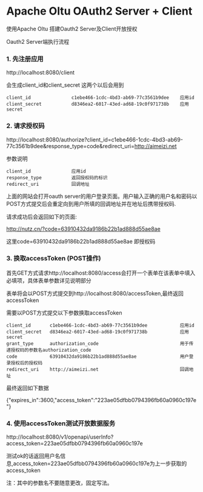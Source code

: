 # Apache Oltu OAuth2 Server + Client


使用Apache Oltu 搭建Oauth2 Server及Client开放授权

Oauth2 Server端执行流程

### 1. 先注册应用

http://localhost:8080/client

会生成client_id和client_secret 这两个以后会用到
```
client_id               c1ebe466-1cdc-4bd3-ab69-77c3561b9dee    应用id
client_secret           d8346ea2-6017-43ed-ad68-19c0f971738b    应用secret
```
### 2. 请求授权码

http://localhost:8080/authorize?client_id=c1ebe466-1cdc-4bd3-ab69-77c3561b9dee&response_type=code&redirect_uri=http://aimeizi.net

参数说明
```
client_id               应用id
response_type           返回授权码的标识
redirect_uri            回调地址
```
上面的网站会打开oauth server的用户登录页面。用户输入正确的用户名和密码以POST方式提交后会重定向到用户所填的回调地址并在地址后携带授权码.

请求成功后会返回如下的页面:

http://nutz.cn/?code=63910432da9186b22b1ad888d55ae8ae

这里code=63910432da9186b22b1ad888d55ae8ae 即授权码

### 3. 换取accessToken (POST操作)

首先GET方式请求http://localhost:8080/access会打开一个表单在该表单中填入必填项，具体表单参数详见说明部分

表单将会以POST方式提交到http://localhost:8080/accessToken,最终返回accessToken

需要以POST方式提交以下参数换取accessToken
```
client_id       c1ebe466-1cdc-4bd3-ab69-77c3561b9dee            应用id
client_secret   d8346ea2-6017-43ed-ad68-19c0f971738b            应用secret
grant_type      authorization_code                              用于传递授权码的参数名authorization_code
code            63910432da9186b22b1ad888d55ae8ae                用户登录授权后的授权码
redirect_uri    http://aimeizi.net                              回调地址
```
最终返回如下数据

{"expires_in":3600,"access_token":"223ae05dfbb0794396fb60a0960c197e"}

### 4. 使用accessToken测试开放数据服务

http://localhost:8080/v1/openapi/userInfo?access_token=223ae05dfbb0794396fb60a0960c197e

测试ok的话返回用户名信息,access_token=223ae05dfbb0794396fb60a0960c197e为上一步获取的access_token

注：其中的参数名不要随意更改，固定写法。